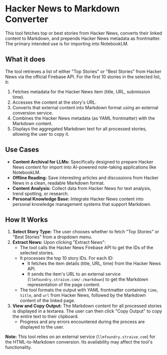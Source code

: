 # Hacker News to Markdown Converter

This tool fetches top or best stories from Hacker News, converts their linked content to Markdown, and prepends Hacker News metadata as frontmatter. The primary intended use is for importing into NotebookLM.

## What it does

The tool retrieves a list of either "Top Stories" or "Best Stories" from Hacker News via the official Firebase API. For the first 10 stories in the selected list, it:
1.  Fetches metadata for the Hacker News item (title, URL, submission time).
2.  Accesses the content at the story's URL.
3.  Converts that external content into Markdown format using an external conversion service.
4.  Combines the Hacker News metadata (as YAML frontmatter) with the Markdown content.
5.  Displays the aggregated Markdown text for all processed stories, allowing the user to copy it.

## Use Cases

- **Content Archival for LLMs:** Specifically designed to prepare Hacker News content for import into AI-powered note-taking applications like NotebookLM.
- **Offline Reading:** Save interesting articles and discussions from Hacker News in a clean, readable Markdown format.
- **Content Analysis:** Collect data from Hacker News for text analysis, trend spotting, or research.
- **Personal Knowledge Base:** Integrate Hacker News content into personal knowledge management systems that support Markdown.

## How It Works

1.  **Select Story Type:** The user chooses whether to fetch "Top Stories" or "Best Stories" from a dropdown menu.
2.  **Extract News:** Upon clicking "Extract News":
    *   The tool calls the Hacker News Firebase API to get the IDs of the selected stories.
    *   It processes the top 10 story IDs. For each ID:
        *   It fetches the item details (title, URL, time) from the Hacker News API.
        *   It sends the item's URL to an external service (`llmfoundry.straive.com/-/markdown`) to get the Markdown representation of the page content.
    *   The tool formats the output with YAML frontmatter containing `time`, `title`, and `url` from Hacker News, followed by the Markdown content of the linked page.
3.  **View and Copy Output:** The Markdown content for all processed stories is displayed in a textarea. The user can then click "Copy Output" to copy the entire text to their clipboard.
    *   Progress and any errors encountered during the process are displayed to the user.

**Note:** This tool relies on an external service (`llmfoundry.straive.com`) for the HTML-to-Markdown conversion. Its availability may affect the tool's functionality.
